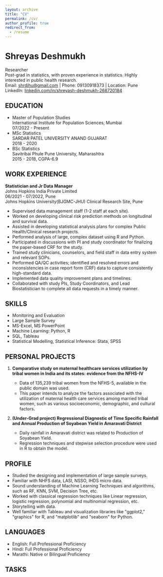 ```yaml
---
layout: archive
title: "CV"
permalink: /cv/
author_profile: true
redirect_from:
  - /resume
---
```


# Shreyas Deshmukh
Researcher  
Post-grad in statistics, with proven experience in statistics. Highly interested in public health research.  
Email: shrdjhu@gmail.com | Phone: 09130918373 | Location: Pune  
LinkedIn: [linkedin.com/in/shreyash-deshmukh-268720184](https://www.linkedin.com/in/shreyash-deshmukh-268720184)

## EDUCATION
- Master of Population Studies  
  International Institute for Population Sciences, Mumbai  
  07/2022 - Present
- MSc Statistics  
  SARDAR PATEL UNIVERSITY ANAND GUJARAT  
  2018 - 2020
- BSc Statistics  
  Savitribai Phule Pune University, Maharashtra  
  2015 - 2018, CGPA-6.9

## WORK EXPERIENCE
**Statistician and Jr Data Manager**  
Johns Hopkins India Private Limited  
06/2021 - 07/2022, Pune  
Johns Hopkins University(BJGMC-JHU) Clinical Research Site, Pune
- Supervised data management staff (1-2 staff at each site).
- Worked on developing clinical risk prediction methods on longitudinal and survival data.
- Assisted in developing statistical analysis plans for complex Public Health/Clinical research projects.
- Performed analysis of large, complex dataset using R and Python.
- Participated in discussions with PI and study coordinator for finalizing the paper-based CRF for the study.
- Trained study clinicians, counselors, and field staff in data entry system and relevant SOPs.
- Performed QA/QC activities; identified and resolved errors and inconsistencies in case report form (CRF) data to capture consistently high-standard data.
- Implemented data quality improvement plans and timelines.
- Collaborated with study PIs, Study Coordinators, and Lead Biostatistician to complete all data requests in a timely manner.

## SKILLS
- Monitoring and Evaluation
- Large Sample Survey
- MS-Excel, MS PowerPoint
- Machine Learning: Python, R
- SQL, Tableau
- Statistical Modelling, Statistical Inference: Stata, SPSS

## PERSONAL PROJECTS
1. **Comparative study on maternal healthcare services utilization by tribal women in India and its states: evidence from the NFHS-IV**
   - Data of 135,239 tribal women from the NFHS-5, available in the public domain was used.
   - This paper intends to analyze the factors associated with the utilization of maternal health care services among married tribal women, such as various socioeconomic, demographic, and cultural factors.

2. **(Under-Grad project) Regressional Diagnostic of Time Specific Rainfall and Annual Production of Soyabean Yield in Amaravati District**
   - Daily rainfall in Amaravati district was related to Production of Soyabean Yield.
   - Regression techniques and stepwise selection procedure were used in R to obtain the model.

## PROFILE
- Studied the designing and implementation of large sample surveys.
- Familiar with NHFS data, LASI, NSSO, IHDS micro data.
- Sound understanding of Machine Learning Techniques and algorithms, such as RF, KNN, SVM, Decision Tree, etc.
- Worked with classical regression techniques like Linear regression, logistic regression, polynomial and multinomial regression, etc.
- Storytelling with data.
- Well familiar with Tableau and visualization libraries like "ggplot2," "graphics" for R, and "matplotlib" and "seaborn" for Python.

## LANGUAGES
- English: Full Professional Proficiency
- Hindi: Full Professional Proficiency
- Marathi: Native or Bilingual Proficiency

## TASKS
